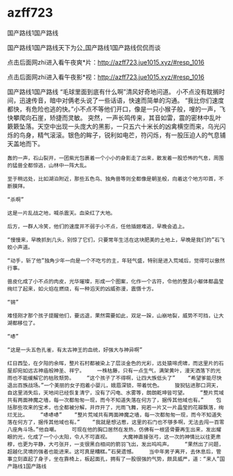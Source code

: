# azff723
国产路线1国产路线

国产路线1国产路线天下为公_国产路线1国产路线侃侃而谈

点击后面网zhi进入看午夜爽*片：http://azff723.jue1015.xyz/#resp_1016

点击后面网zhi进入看午夜影*视：http://azff723.jue1015.xyz/#resp_1016

国产路线1国产路线    “毛球里面到底有什么啊”清风好奇地问道。    小不点没有耽搁时间，迅速传音，暗中对俩老头说了一些话语，快速而简单的沟通。    “我比你们速度都快，有危险也逃的快。”小不点不等他们开口，像是一只小猴子般，嗖的一声，飞快攀爬向石崖，矫捷而灵敏。    突然，一声长鸣传来，其音如雷，震的密林中乱叶簌簌坠落。天空中出现一头庞大的黑影，一只五六十米长的凶禽横空而来，乌光闪烁的鸟身，精气滚滚。银色的眸子，锐利如电芒，符闪烁，有一股压迫人的气息铺天盖地而下。

    轰的一声，石山裂开，一团紫光包裹着一个小小的身影走了出来，散发着一股恐怖的气息，周围的猛兽全都惊逃，山林中一阵大乱。

    至于稍远处，比如湖泊附近，那些五色鸟、独角兽等则全都像是朝圣般，向着这个地方叩首，不断膜拜。

    “杀啊”

    这是一片乱战之地，喊杀震天。血染红了大地。

    后方，一群人冷笑，他们的速度并不弱于小不点，任他插翅难逃，早晚会追上。

    “慢慢来，早晚抓到几头，别惊了它们，只要常年生活在这块肥美的土地上，早晚是我们的”石飞蛟小声道。

    “动手，斩了他”独角少年一向是一个不吃亏的主，年轻气盛，特别是进入荒域后，觉得可以傲然行事。

    兽皮化成了小不点的肉皮，光华璀璨，形成一个图案，化作一个古符，令他的整具小躯体都晶莹绚烂了起来，如火焰在燃烧，有一种滔天的凶威弥漫，震慑十方。

    “锵”

    难怪刚才那个孩子提醒他们，要远退，果然需要如此，双足一跺，山崩地裂，威势不可挡，让大湖都移位了。

    “哧”

    “这是一头五色孔雀，有太古神王的血统，好强大与神异啊”

    红日西坠，在夕阳的余晖，整片石村都被染上了层淡金色的光彩，远处猿啼虎啸，而这里片的石屋却宛如远古神庙般神圣、祥宁。    一株枯藤，只有一点生气，满架黄叶，漫天洒落下的光雨也不能缓解它的枯败颓势。    “这个孩子了不得啊，让四大族低头了”    “希望爹能尽快退出百族战场。”一个美丽的女子抱着小婴儿，娥眉深锁，带着忧色。    狻猊钻进那口洞天，自这里消失后，天地间已经恢复清宁，没有了闪电、水雾等，朗朗乾坤皆可望。    “整片荒域共有两面神魔之墙，每一次都匆匆一现，而今不知道失落在何方了，据传其他域也有。”    包括那些攻来的宝术，也全都被分解，并炸开了，光雨飞舞，宛若一片又一片晶莹的花瓣飘落，绚烂无比。    “哧哧哧”    “整片荒域共有两面神魔之墙，每一次都匆匆一现，而今不知道失落在何方了，据传其他域也有。”    “我就是想沾惹，这里的石门也不够多啊，无法去闯一百零八座角斗场。”他自嘲。    可现在他的胸口居然在发热，仿佛有一根竖骨要再生出来，发出耀眼的光，化成了一个小太阳，令人不可直视。    大魔神直接张弓，这一次的神情比以往更肃穆，也更为平静，大弓张开，一支很黑白相间的箭羽飞出，发出呜呜声。    “果然出了问题，超越化灵境的强者也能进来。这可真是糟糕。”石昊遗憾。    当中年男子离开，去休息后，管事立刻直起了身子，坐在靠椅上，板起面孔，拥有了一股很强的气势，颇具威严，道：“来人”国产路线1国产路线

